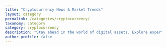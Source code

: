 ```yaml
---
title: "Cryptocurrency News & Market Trends"
layout: category
permalink: /categories/cryptocurrency/
taxonomy: category
category: cryptocurrency
description: "Stay ahead in the world of digital assets. Explore expert insights, crypto news, and analysis of Bitcoin, Ethereum, and altcoins."
author_profile: false
---
```


